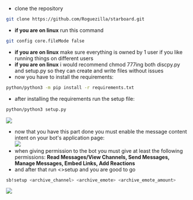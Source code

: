 - clone the repository
```bash
git clone https://github.com/Roguezilla/starboard.git
```
- **if you are on linux** run this command
```bash
git config core.fileMode false
```
- **if you are on linux** make sure everything is owned by 1 user if you like running things on different users
- **if you are on linux** i would recommend chmod 777ing both discpy.py and setup.py so they can create and write files without issues
- now you have to install the requirements:  
```bash
python/python3 -m pip install -r requirements.txt
```
- after installing the requirements run the setup file:  
```bash
python/python3 setup.py
```
![](https://i.imgur.com/eur3XFq.png)
- now that you have this part done you must enable the message content intent on your bot's application page:  
![](https://i.imgur.com/qL2etXv.png)
- when giving permission to the bot you must give at least the following permissions: **Read Messages/View Channels, Send Messages, Manage Messages, Embed Links, Add Reactions**  
- and after that run <>setup and you are good to go 
```bash
sb!setup <archive_channel> <archive_emote> <archive_emote_amount>
```
![](https://i.imgur.com/ex6q23f.png)  